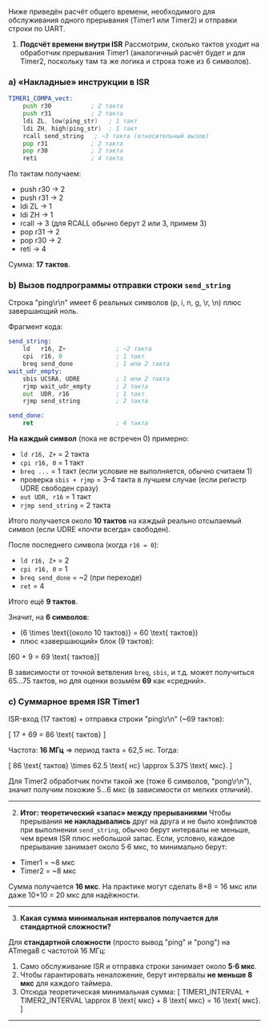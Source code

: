 Ниже приведён расчёт общего времени, необходимого для обслуживания одного прерывания (Timer1 или Timer2) и отправки строки по UART.

1. **Подсчёт времени внутри ISR**
Рассмотрим, сколько тактов уходит на обработчик прерывания Timer1 (аналогичный расчёт будет и для Timer2, поскольку там та же логика и строка тоже из 6 символов).

### a) «Накладные» инструкции в ISR
```asm
TIMER1_COMPA_vect:
    push r30           ; 2 такта
    push r31           ; 2 такта
    ldi ZL, low(ping_str)   ; 1 такт
    ldi ZH, high(ping_str)  ; 1 такт
    rcall send_string   ; ~3 такта (относительный вызов)
    pop r31            ; 2 такта
    pop r30            ; 2 такта
    reti               ; 4 такта
```

По тактам получаем:
- push r30 -> 2
- push r31 -> 2
- ldi ZL -> 1
- ldi ZH -> 1
- rcall -> 3 (для RCALL обычно берут 2 или 3, примем 3)
- pop r31 -> 2
- pop r30 -> 2
- reti -> 4

Сумма: **17 тактов**.

### b) Вызов подпрограммы отправки строки `send_string`
Строка "ping\r\n" имеет 6 реальных символов (p, i, n, g, \r, \n) плюс завершающий ноль.

Фрагмент кода:
```asm
send_string:
    ld   r16, Z+              ; ~2 такта
    cpi  r16, 0               ; 1 такт
    breq send_done            ; 1 или 2 такта
wait_udr_empty:
    sbis UCSRA, UDRE          ; 1 или 2 такта
    rjmp wait_udr_empty       ; 2 такта
    out  UDR, r16             ; 1 такт
    rjmp send_string          ; 2 такта

send_done:
    ret                       ; 4 такта
```

**На каждый символ** (пока не встречен 0) примерно:
- `ld r16, Z+` = 2 такта
- `cpi r16, 0` = 1 такт
- `breq ...` = 1 такт (если условие не выполняется, обычно считаем 1)
- проверка `sbis + rjmp` = 3–4 такта в лучшем случае (если регистр UDRE свободен сразу)
- `out UDR, r16` = 1 такт
- `rjmp send_string` = 2 такта

Итого получается около **10 тактов** на каждый реально отсылаемый символ (если UDRE «почти всегда» свободен).

После последнего символа (когда `r16 = 0`):
- `ld r16, Z+` = 2
- `cpi r16, 0` = 1
- `breq send_done` = ~2 (при переходе)
- `ret` = 4

Итого ещё **9 тактов**.

Значит, на **6 символов**:
- \(6 \times \text{(около 10 тактов)} = 60 \text{ тактов}\)
- плюс «завершающий» блок (9 тактов):
  
\[60 + 9 = 69 \text{ тактов}\]

В зависимости от точной ветвления `breq`, `sbis`, и т.д. может получиться 65…75 тактов, но для оценки возьмём **69** как «средний».

### c) Суммарное время ISR Timer1
ISR-вход (17 тактов) + отправка строки "ping\r\n" (~69 тактов):

\[
17 + 69 = 86 \text{ тактов}
\]

Частота: **16 МГц** ⇒ период такта = 62,5 нс. Тогда:

\[
86 \text{ тактов} \times 62.5 \text{ нс} \approx 5.375 \text{ мкс}.
\]

Для Timer2 обработчик почти такой же (тоже 6 символов, "pong\r\n"), значит получим похожие 5…6 мкс (в зависимости от мелких отличий).

---

2. **Итог: теоретический «запас» между прерываниями**
Чтобы прерывания **не накладывались** друг на друга и не было конфликтов при выполнении `send_string`, обычно берут интервалы не меньше, чем время ISR плюс небольшой запас. Если, условно, каждое прерывание занимает около 5‧6 мкс, то минимально берут:
- Timer1 = ~8 мкс
- Timer2 = ~8 мкс

Сумма получается **16 мкс**.
На практике могут сделать 8+8 = 16 мкс или даже 10+10 = 20 мкс для надёжности.

---

3. **Какая сумма минимальная интервалов получается для стандартной сложности?**

Для **стандартной сложности** (просто вывод "ping" и "pong") на ATmega8 с частотой 16 МГц:
1. Само обслуживание ISR и отправка строки занимает около **5‧6 мкс**.
2. Чтобы гарантировать неналожение, берут интервалы **не меньше 8 мкс** для каждого таймера.
3. Отсюда теоретическая минимальная сумма:
   \[
   TIMER1\_INTERVAL + TIMER2\_INTERVAL \approx 8 \text{ мкс} + 8 \text{ мкс} = 16 \text{ мкс}.
   \]

---
